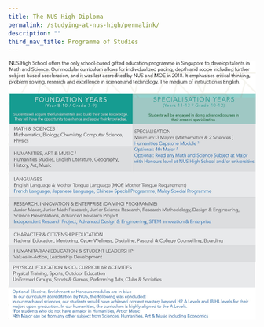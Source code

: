 ```yaml
---
title: The NUS High Diploma
permalink: /studying-at-nus-high/permalink/
description: ""
third_nav_title: Programme of Studies
---
```


<img src="/images/Nushdip.jpeg">